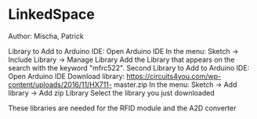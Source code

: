 # LinkedSpace

Author: Mischa, Patrick

Library to Add to Arduino IDE:
	Open Arduino IDE
	In the menu: Sketch -> Include Library -> Manage Library 
	Add the Library that appears on the search with the keyword "mfrc522". 
Second Library to Add to Arduino IDE:
	Open Arduino IDE
	Download library: https://circuits4you.com/wp-content/uploads/2016/11/HX711-	master.zip
	In the menu: Sketch -> Add library -> Add zip Library
	Select the library you just downloaded

These libraries are needed for the RFID module and the A2D converter
